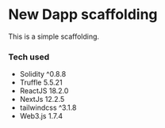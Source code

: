 # New Dapp scaffolding

This is a simple scaffolding.

### Tech used

- Solidity ^0.8.8
- Truffle 5.5.21
- ReactJS 18.2.0
- NextJs 12.2.5
- tailwindcss ^3.1.8
- Web3.js 1.7.4
